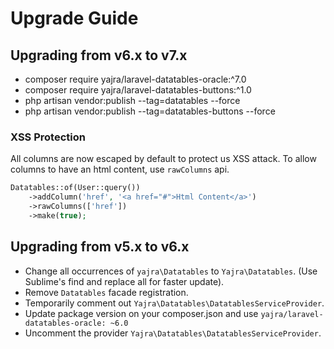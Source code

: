 # Upgrade Guide

<a name="v6-to-v7"></a>
## Upgrading from v6.x to v7.x
- composer require yajra/laravel-datatables-oracle:^7.0
- composer require yajra/laravel-datatables-buttons:^1.0
- php artisan vendor:publish --tag=datatables --force
- php artisan vendor:publish --tag=datatables-buttons --force

### XSS Protection
All columns are now escaped by default to protect us XSS attack. To allow columns to have an html content, use `rawColumns` api.

```php
Datatables::of(User::query())
	->addColumn('href', '<a href="#">Html Content</a>')
	->rawColumns(['href'])
	->make(true);
```

  
<a name="v5-to-v6"></a>
## Upgrading from v5.x to v6.x
- Change all occurrences of `yajra\Datatables` to `Yajra\Datatables`. (Use Sublime's find and replace all for faster update).
- Remove `Datatables` facade registration.
- Temporarily comment out `Yajra\Datatables\DatatablesServiceProvider`.
- Update package version on your composer.json and use `yajra/laravel-datatables-oracle: ~6.0`
- Uncomment the provider `Yajra\Datatables\DatatablesServiceProvider`.

